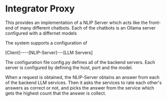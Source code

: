 # Integrator Proxy 

This provides an implementation of a NLIP Server which acts like the front-end of many different chatbots. Each of the chatbots is an Ollama server configured with a differnet models 

The system supports a configuration of 

[Client]----[NLIP-Server]---[LLM Servers]


The configuration file config.py defines all of the backend servers. 
Each server is configured by defining the host, port and the model. 

When a request is obtained, the NLIP-Server obtains an answer from each of the backend LLM services. Then it asks the services to rate each other's answers as correct or not, and picks the answer from the service which gets the highest count that the answer is collect. 